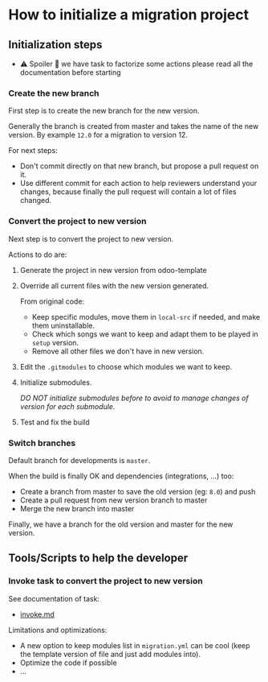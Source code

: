 <!--
This file has been generated with 'invoke project.sync'.
Do not modify. Any manual change will be lost.
Please propose your modification on
https://github.com/camptocamp/odoo-template instead.
-->
# How to initialize a migration project

## Initialization steps

* :warning: Spoiler :speak_no_evil: we have task to factorize some actions please read all the documentation before starting

### Create the new branch

First step is to create the new branch for the new version.

Generally the branch is created from master and takes the name of the new version.
By example `12.0` for a migration to version 12.

For next steps:

* Don't commit directly on that new branch, but propose a pull request on it.
* Use different commit for each action to help reviewers understand your changes,
  because finally the pull request will contain a lot of files changed.

### Convert the project to new version

Next step is to convert the project to new version.

Actions to do are:

1. Generate the project in new version from odoo-template
2. Override all current files with the new version generated.

   From original code:
   * Keep specific modules, move them in `local-src` if needed, and make them uninstallable.
   * Check which songs we want to keep and adapt them to be played in `setup` version.
   * Remove all other files we don't have in new version.

3. Edit the `.gitmodules` to choose which modules we want to keep.
4. Initialize submodules.

   _DO NOT initialize submodules before to avoid to manage changes of version for each submodule._
5. Test and fix the build

### Switch branches

Default branch for developments is `master`.

When the build is finally OK and dependencies (integrations, ...) too:

* Create a branch from master to save the old version (eg: `8.0`) and push
* Create a pull request from new version branch to master
* Merge the new branch into master

Finally, we have a branch for the old version and master for the new version.

## Tools/Scripts to help the developer

### Invoke task to convert the project to new version

See documentation of task:
* [invoke.md](invoke.md#migrateconvert-project)

Limitations and optimizations:

* A new option to keep modules list in `migration.yml` can be cool
  (keep the template version of file and just add modules into).
* Optimize the code if possible
* ...
